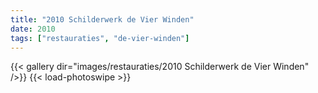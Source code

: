 ```yaml
---
title: "2010 Schilderwerk de Vier Winden"
date: 2010
tags: ["restauraties", "de-vier-winden"]
---
```


{{< gallery dir="images/restauraties/2010 Schilderwerk de Vier Winden" />}}
{{< load-photoswipe >}}